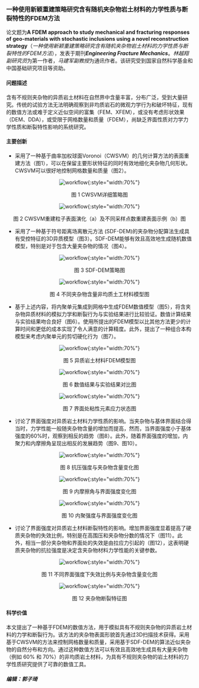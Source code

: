 ### 一种使用新颖重建策略研究含有随机夹杂物岩土材料的力学性质与断裂特性的FDEM方法

论文题为**A FDEM approach to study mechanical and fracturing responses of geo-materials with stochastic inclusions using a novel reconstruction strategy**（*一种使用新颖重建策略研究含有随机夹杂物岩土材料的力学性质与断裂特性的FDEM方法*），发表于期刊***Engineering Fracture Mechanics***。*林越翔副研究员*为第一作者，*马建军副教授*为通讯作者。该研究受到国家自然科学基金和中国基础研究项目等资助。

#### 问题描述

含有不规则夹杂物的异质岩土材料在自然界中含量丰富，分布广泛，受到大量研究。传统的试验方法无法明确观察到非均质岩石的微观力学行为和破坏特征，现有的数值方法或难于定义近似空间的富集（FEM、XFEM），或没有考虑形状效果（DEM、DDA），或受限于网格数量和质量（FDEM），尚缺乏界面性质对力学力学性质和断裂特性影响的系统研究。

#### 主要创新

- 采用了一种基于曲率加权球面Voronoi（CWSVM）的几何计算方法的表面重建方法（图1），可以在保留主要形状特征的同时有效地细化夹杂物几何形状。CWSVM可以很好地控制网格数量和质量（图2）。

<center>

![workflow](fig-1.png){:style="width:70%"}

图 1 CWSVM详细策略图

![workflow](fig-2.png){:style="width:70%"}

图 2 CWSVM重建粒子表面演化（a）及不同采样点数重建表面示例（b）图

</center>


- 采用了一种基于符号距离场离散元方法 (SDF-DEM)的夹杂物分配算法生成具有受控特征的3D异质模型（图3）。SDF-DEM能够有效且高效地生成随机数值模型，特别是对于包含大量夹杂物的情况（图4）。

<center>

![workflow](fig-3.png){:style="width:70%"}

图 3 SDF-DEM策略图

![workflow](fig-4.png){:style="width:70%"}

图 4 不同夹杂物含量非均质土工材料模型图

</center>

- 基于上述内容，将内聚单元集成到网格中生成FDEM数值模型（图5），将含夹杂物异质材料的模拟力学和断裂行为与实验结果进行比较验证。数值计算结果与实验结果吻合良好（图6）。使用所提出的FDEM模型以比其他方法更少的计算时间和更低的成本实现了令人满意的计算精度。此外，提出了一种组合本构模型来考虑内聚单元的剪切硬化行为（图7）。 

<center>

![workflow](fig-5.png){:style="width:70%"}

图 5 异质岩土材料FDEM模型图

![workflow](fig-6.png){:style="width:70%"}

图 6 数值结果与实验结果对比图

![workflow](fig-7.png){:style="width:70%"}

图 7 界面处粘性元素应力状态图

</center>

- 讨论了界面强度对异质岩土材料力学性质的影响。当夹杂物与基体界面结合得当时，力学性能一般随夹杂物含量的增加而提高，然而，当界面强度小于基体强度的60%时，观察到相反的趋势（图8）。此外，随着界面强度的增加，内聚力和内摩擦角呈现出相反的发展趋势（图9、图10）。
  
<center>

![workflow](fig-8.png){:style="width:70%"}

图 8 抗压强度与夹杂物含量变化图


![workflow](fig-9.png){:style="width:70%"}

图 9 内摩擦角与界面强度变化图


![workflow](fig-10.png){:style="width:70%"}

图 10 内聚强度与界面强度变化图

</center>

- 讨论了界面强度对异质岩土材料断裂特性的影响。增加界面强度显着提高了硬质夹杂物的失效比例，特别是在高围压和夹杂物分数的情况下（图11）。此外，相当一部分夹杂物和界面处的失效是由拉应力引起的（图12），这表明硬质夹杂物的抗拉强度是决定含夹杂物材料力学性能的关键参数。

<center>

![workflow](fig-11.png){:style="width:70%"}

图 11 不同界面强度下失效比例与夹杂物含量变化图


![workflow](fig-12.png){:style="width:70%"}

图 12 夹杂物断裂特征图

</center>

#### 科学价值

本文提出了一种基于FDEM的数值方法，用于模拟具有不规则夹杂物的异质岩土材料的力学和断裂行为。该方法的夹杂物表面形貌首先通过3D扫描技术获得。采用基于CWSVM的方法来控制网格数量和质量，采用基于SDF-DEM的算法近似夹杂物的自然分布和方向。通过这种数值方法可以有效且高效地生成具有大量夹杂物（例如 60% 和 70%）的非均质岩土材料，为具有不规则夹杂物的岩土材料的力学性质研究提供了可靠的数值工具。

##### 编辑：郭子琦
